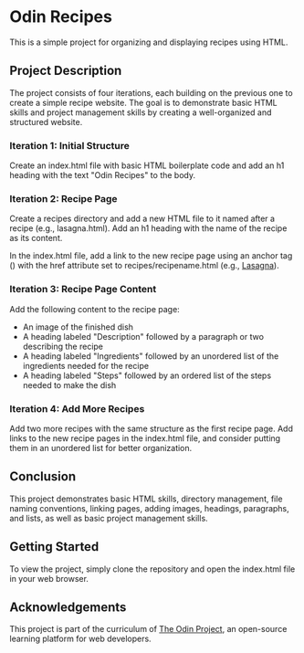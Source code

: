 # Odin Recipes
This is a simple project for organizing and displaying recipes using HTML.

## Project Description
The project consists of four iterations, each building on the previous one to create a simple recipe website. The goal is to demonstrate basic HTML skills and project management skills by creating a well-organized and structured website.

### Iteration 1: Initial Structure
Create an index.html file with basic HTML boilerplate code and add an h1 heading with the text "Odin Recipes" to the body.

### Iteration 2: Recipe Page
Create a recipes directory and add a new HTML file to it named after a recipe (e.g., lasagna.html). Add an h1 heading with the name of the recipe as its content.

In the index.html file, add a link to the new recipe page using an anchor tag (<a>) with the href attribute set to recipes/recipename.html (e.g., <a href="recipes/lasagna.html">Lasagna</a>).

### Iteration 3: Recipe Page Content
Add the following content to the recipe page:

- An image of the finished dish
- A heading labeled "Description" followed by a paragraph or two describing the recipe
- A heading labeled "Ingredients" followed by an unordered list of the ingredients needed for the recipe
- A heading labeled "Steps" followed by an ordered list of the steps needed to make the dish

### Iteration 4: Add More Recipes
Add two more recipes with the same structure as the first recipe page. Add links to the new recipe pages in the index.html file, and consider putting them in an unordered list for better organization.

## Conclusion
This project demonstrates basic HTML skills, directory management, file naming conventions, linking pages, adding images, headings, paragraphs, and lists, as well as basic project management skills.

## Getting Started
To view the project, simply clone the repository and open the index.html file in your web browser.

## Acknowledgements
This project is part of the curriculum of [The Odin Project](https://www.theodinproject.com/), an open-source learning platform for web developers.
